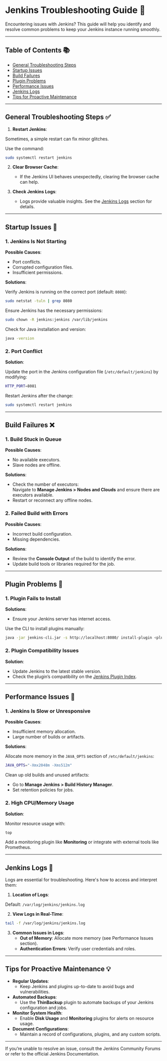 # Jenkins Troubleshooting Guide 🔧

Encountering issues with Jenkins? This guide will help you identify and resolve common problems to keep your Jenkins instance running smoothly.

---

## Table of Contents 📚

- [General Troubleshooting Steps](#general-troubleshooting-steps-✅)
- [Startup Issues](#startup-issues-🚀)
- [Build Failures](#build-failures-❌)
- [Plugin Problems](#plugin-problems-🧩)
- [Performance Issues](#performance-issues-🐢)
- [Jenkins Logs](#jenkins-logs-📜)
- [Tips for Proactive Maintenance](#tips-for-proactive-maintenance-💡)

---

## General Troubleshooting Steps ✅

1. **Restart Jenkins**:

Sometimes, a simple restart can fix minor glitches.

Use the command:
```bash
sudo systemctl restart jenkins
```

2. **Clear Browser Cache**:
   - If the Jenkins UI behaves unexpectedly, clearing the browser cache can help.

3. **Check Jenkins Logs**:
   - Logs provide valuable insights. See the [Jenkins Logs](#jenkins-logs-📜) section for details.

---

## Startup Issues 🚀

### 1. Jenkins Is Not Starting

**Possible Causes**:
- Port conflicts.
- Corrupted configuration files.
- Insufficient permissions.

**Solutions**:

Verify Jenkins is running on the correct port (default: `8080`):
```bash
sudo netstat -tuln | grep 8080
```

Ensure Jenkins has the necessary permissions:
```bash
sudo chown -R jenkins:jenkins /var/lib/jenkins
```
  
  Check for Java installation and version:
```bash
java -version
```

### 2. Port Conflict

 **Solution**:

Update the port in the Jenkins configuration file (`/etc/default/jenkins`) by modifying:
```bash
HTTP_PORT=8081
```
  
Restart Jenkins after the change:
```bash
sudo systemctl restart jenkins
```

---

## Build Failures ❌

### 1. Build Stuck in Queue

**Possible Causes**:
* No available executors.
* Slave nodes are offline.

**Solutions**:
  - Check the number of executors:  
    Navigate to **Manage Jenkins > Nodes and Clouds** and ensure there are executors available.
  - Restart or reconnect any offline nodes.

### 2. Failed Build with Errors

**Possible Causes**:
* Incorrect build configuration.
* Missing dependencies.

**Solutions**:
* Review the **Console Output** of the build to identify the error.
* Update build tools or libraries required for the job.

---

## Plugin Problems 🧩

### 1. Plugin Fails to Install

**Solutions**:
* Ensure your Jenkins server has internet access.

Use the CLI to install plugins manually:
```bash
java -jar jenkins-cli.jar -s http://localhost:8080/ install-plugin <plugin-name>
```

### 2. Plugin Compatibility Issues

**Solution**:
* Update Jenkins to the latest stable version.
* Check the plugin’s compatibility on the [Jenkins Plugin Index](https://plugins.jenkins.io/).

---

## Performance Issues 🐢

### 1. Jenkins Is Slow or Unresponsive

**Possible Causes**:
* Insufficient memory allocation.
* Large number of builds or artifacts.

**Solutions**:

Allocate more memory in the `JAVA_OPTS` section of `/etc/default/jenkins`:
```bash
JAVA_OPTS="-Xmx2048m -Xms512m"
```

Clean up old builds and unused artifacts:
* Go to **Manage Jenkins > Build History Manager**.
* Set retention policies for jobs.

### 2. High CPU/Memory Usage

**Solution**:

Monitor resource usage with:
```bash
top
```
  
Add a monitoring plugin like **Monitoring** or integrate with external tools like Prometheus.

---

## Jenkins Logs 📜

Logs are essential for troubleshooting. Here's how to access and interpret them:

1. **Location of Logs**:
   
Default: `/var/log/jenkins/jenkins.log`

2. **View Logs in Real-Time**:
```bash
tail -f /var/log/jenkins/jenkins.log
```

3. **Common Issues in Logs**:
    - **Out of Memory**: Allocate more memory (see Performance Issues section).
    - **Authentication Errors**: Verify user credentials and roles.

---

## Tips for Proactive Maintenance 💡

- **Regular Updates**:
	- Keep Jenkins and plugins up-to-date to avoid bugs and vulnerabilities.
- **Automated Backups**:
    - Use the **ThinBackup** plugin to automate backups of your Jenkins configuration and jobs.
- **Monitor System Health**:
    - Enable **Disk Usage** and **Monitoring** plugins for alerts on resource usage.
- **Document Configurations**:
    - Maintain a record of configurations, plugins, and any custom scripts.

---

If you’re unable to resolve an issue, consult the Jenkins Community Forums or refer to the official Jenkins Documentation.
